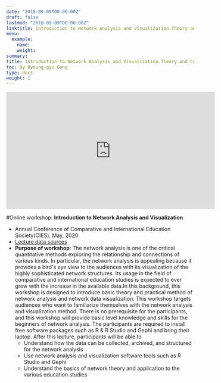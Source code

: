 ```yaml
---
date: "2018-09-09T00:00:00Z"
draft: false
lastmod: "2018-09-09T00:00:00Z"
linktitle: Introduction to Network Analysis and Visualization.Theory and Concept
menu:
  example:
    name:
    weight: 
summary:
title: Introduction to Network Analysis and Visualization.Theory and Concept
toc: By Byoung-gyu Gong
type: docs
weight: 1
---
```


<iframe width="560" height="315" src="https://www.youtube.com/embed/o5-o1EPSWZg" frameborder="0" allow="accelerometer; autoplay; clipboard-write; encrypted-media; gyroscope; picture-in-picture" allowfullscreen></iframe>


#Online workshop: **Introduction to Network Analysis and Visualization**

  - Annual Conference of Comparative and International Education Society(CIES), May, 2020
  - [Lecture data sources](https://github.com/Arizonagong/vCIES2020_Network-Analysis)
  - **Purpose of workshop**: The network analysis is one of the critical quantitative methods exploring the relationship and connections of various kinds. In particular, the network analysis is appealing because it provides a bird's eye view to the audiences with its visualization of the highly sophisticated network structures. Its usage in the field of comparative and international education studies is expected to ever grow with the increase in the available data.In this background, this workshop is designed to introduce basic theory and practical method of network analysis and network data visualization. This workshop targets audiences who want to familiarize themselves with the network analysis and visualization method. There is no prerequisite for the participants, and this workshop will provide basic level knowledge and skills for the beginners of network analysis. The participants are required to install free software packages such as R & R Studio and Gephi and bring their laptop. After this lecture, participants will be able to
      - Understand how the data can be collected, archived, and structured for the network analysis
      - Use network analysis and visualization software tools such as R Studio and Gephi
      - Understand the basics of network theory and application to the various education studies